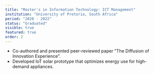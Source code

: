 ```yaml
---
title: "Master's in Information Technology: ICT Management"
institution: "University of Pretoria, South Africa"
period: "2020 - 2022"
status: "Graduated"
visible: true
featured: true
order: 2
---
```


- Co-authored and presented peer-reviewed paper "The Diffusion of Innovation Experience".
- Developed IoT solar prototype that optimizes energy use for high-demand appliances.

